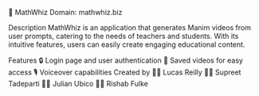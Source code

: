 🧠 MathWhiz
Domain: mathwhiz.biz

Description
MathWhiz is an application that generates Manim videos from user prompts, catering to the needs of teachers and students. With its intuitive features, users can easily create engaging educational content.

Features
🔒 Login page and user authentication
💾 Saved videos for easy access
🎙️ Voiceover capabilities
Created by
👨‍💻 Lucas Reilly
👩‍💻 Supreet Tadeparti
👨‍💻 Julian Ubico
👨‍💻 Rishab Fulke
